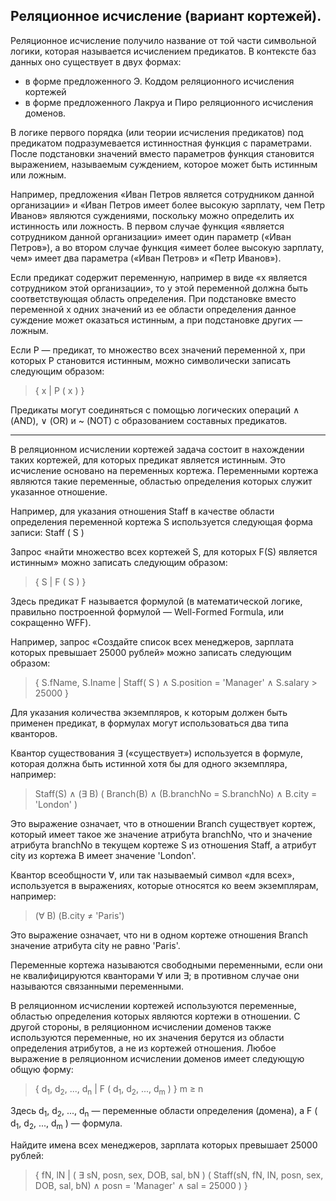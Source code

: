 ## Реляционное исчисление (вариант кортежей).

Реляционное исчисление получило название от той части символьной 
логики, которая называется исчислением предикатов. В контексте баз данных 
оно существует в двух формах: 
- в форме предложенного Э. Коддом реляционного исчисления кортежей
- в форме предложенного Лакруа и Пиро реляционного исчисления доменов.

В логике первого порядка (или теории исчисления предикатов) под 
предикатом подразумевается истинностная функция с параметрами. После 
подстановки значений вместо параметров функция становится выражением, 
называемым суждением, которое может быть истинным или ложным. 

Например, предложения «Иван Петров является сотрудником данной 
организации» и «Иван Петров имеет более высокую зарплату, чем Петр 
Иванов» являются суждениями, поскольку можно определить их истинность 
или ложность. В первом случае функция «является сотрудником данной 
организации» имеет один параметр («Иван Петров»), а во втором случае 
функция «имеет более высокую зарплату, чем» имеет два параметра («Иван 
Петров» и «Петр Иванов»).

Если предикат содержит переменную, например в виде «х является 
сотрудником этой организации», то у этой переменной должна быть 
соответствующая область определения. При подстановке вместо переменной 
х одних значений из ее области определения данное суждение может 
оказаться истинным, а при подстановке других — ложным.

Если Р — предикат, то множество всех значений переменной х, при которых Р 
становится истинным, можно символически записать следующим образом: 
> { х | Р ( х ) }

Предикаты могут соединяться с помощью логических операций ∧ (AND), ∨
(OR) и ~ (NOT) с образованием составных предикатов.

---

В реляционном исчислении кортежей задача состоит в нахождении таких 
кортежей, для которых предикат является истинным. Это исчисление 
основано на переменных кортежа. Переменными кортежа являются такие 
переменные, областью определения которых служит указанное отношение.

Например, для указания отношения Staff в качестве области определения 
переменной кортежа S используется следующая форма записи: Staff ( S )

Запрос «найти множество всех кортежей S, для которых F(S) является 
истинным» можно записать следующим образом: 
> { S | F ( S ) }

Здесь предикат F называется формулой (в математической логике, правильно
построенной формулой — Well-Formed Formula, или сокращенно WFF). 

Например, запрос «Создайте список всех менеджеров, зарплата которых 
превышает 25000 рублей» можно записать следующим образом: 
> { S.fName, S.Iname | Staff( S ) ∧ S.position = 'Manager' ∧ S.salary > 25000 }

Для указания количества экземпляров, к которым должен быть применен 
предикат, в формулах могут использоваться два типа кванторов.

Квантор существования ∃ («существует») используется в формуле, которая 
должна быть истинной хотя бы для одного экземпляра, например: 
> Staff(S) ∧ (∃ B) ( Branch(B) ∧ (B.branchNo = S.branchNo) ∧ B.city = 'London' )

Это выражение означает, что в отношении Branch существует кортеж, который 
имеет такое же значение атрибута branchNo, что и значение атрибута 
branchNo в текущем кортеже S из отношения Staff, а атрибут city из кортежа В 
имеет значение 'London'.

Квантор всеобщности ∀, или так называемый символ «для всех», 
используется в выражениях, которые относятся ко веем экземплярам, 
например: 
> (∀ B) (В.city ≠ 'Paris')

Это выражение означает, что ни в одном кортеже отношения Branch значение 
атрибута city не равно 'Paris'.

Переменные кортежа называются свободными переменными, если они не 
квалифицируются кванторами ∀ или ∃; в противном случае они называются 
связанными переменными.

В реляционном исчислении кортежей используются переменные, областью 
определения которых являются кортежи в отношении. С другой стороны, в 
реляционном исчислении доменов также используются переменные, но их 
значения берутся из области определения атрибутов, а не из кортежей 
отношения. Любое выражение в реляционном исчислении доменов имеет 
следующую общую форму: 
> { d<sub>1</sub>, d<sub>2</sub>, ..., d<sub>n</sub> | F ( d<sub>1</sub>, d<sub>2</sub>, ..., d<sub>m</sub> ) } m ≥ n

Здесь d<sub>1</sub>, d<sub>2</sub>, ..., d<sub>n</sub> — переменные области определения (домена), 
a F ( d<sub>1</sub>, d<sub>2</sub>, ..., d<sub>m</sub> ) — формула.

Найдите имена всех менеджеров, зарплата которых превышает 25000 рублей: 
> { fN, lN | ( ∃ sN, posn, sex, DOB, sal, bN ) ( Staff(sN, fN, lN, posn, sex, DOB, sal, bN) 
∧ posn = 'Manager' ∧ sal = 25000 ) }

